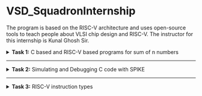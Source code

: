 # VSD_SquadronInternship
The program is based on the RISC-V architecture and uses open-source tools to teach people about VLSI chip design and RISC-V. The instructor for this internship is Kunal Ghosh Sir.

<details>
<summary><b>Task 1:</b> C based and RISC-V based programs for sum of n numbers</summary>   
<br>

C based
------------------------------------------

Install leafpad editor 

*Use the following command for installing leafpad*
```
sudo apt install leafpad
```
Now we need to write a program in c for sum of 1 to n numbers, and save the file as "sum1ton.c"

![c program sum1ton](https://github.com/user-attachments/assets/b180bdc1-1a9e-4b64-b215-1f6f199b9d8d)

Now after we compile this and run using the commands :

```
gcc sum1ton.c
./a.out
```
The output of the c code is :

![C sum1ton_output](https://github.com/user-attachments/assets/37f78ab9-44da-4f6a-ab16-8caafe2d0a61)

RISC-V based
------------------------------------------

We can view the sum code using the following command :
```
cat sum1ton.c
```
The terminal output of the above the commad :

![viewing_C_sumcode](https://github.com/user-attachments/assets/217bbee9-c294-48e4-9610-2883d24159fa)

For compiling the above code in RISC-V we use the command :
```
riscv64-unknown-elf-gcc -O1 -mabi=lp64 -march=rv64i -o sum1ton.o sum1ton.c
```

![o1_input](https://github.com/user-attachments/assets/c131b9bc-9874-49b2-91de-0706cc822201)


Now the file has been saved "sum1ton.o"
In the new tab we need to give the command ``` riscv64-unknown-elf-objdump -d sum1ton.o | less ```

Now the assembly language code for ```O1``` is :

![o1_output](https://github.com/user-attachments/assets/f21d9c9f-a1ed-42e7-b4d1-5ee00920266e)

Here if we calculate the number of instructions, we get the total instructions as 11.
It is calculated as 
``` 
101b0 - 10184 = 2c
2c/4 = b  => 11
```
Now similarly we need to execute the code for ``` Ofast ``` command

The input is shown as :

![Ofast_input](https://github.com/user-attachments/assets/540e85aa-e6cc-47ef-bdf0-20f368c8fa88)

The output of the ``` Ofast ``` command is :

![Ofast_output](https://github.com/user-attachments/assets/290aae34-f470-4972-ba2e-4a1d87828e40)

Again if we calculate the number of instructions , we get the instructions as 11.
It is calculated as 
``` 
100dc - 100b0 = 2c
2c/4 = b  => 11
```

-
</details>

------------------------------------

<details>
<summary><b>Task 2:</b> Simulating and Debugging C code with SPIKE </summary>   
<br>

Spike simulation
------------------------------------------
In the previous task we have seen the contents of the assembly language program for the program ```sum1ton.o``` .
Now if we debug the code we get the output of sum of 1 to n numbers. 
Now the same thing should be outputed in a RISC-V compiler. We can show this using the spike command.
Spike is a RISC-V simulator. 
It is used for running and testing codes for RISC-V based processors.
Now using the below command we can simulate the ```sum1ton.o``` code and verify the instructions.


*Use the following command*
```
spike pk sum1ton.o
```
Now we can give the input as follows:

![tsak2_spike_pk_sum1ton](https://github.com/user-attachments/assets/874bef71-58fc-4e10-83f4-f7db94558673)

The assembly langguage program for ```Ofast``` compiler is :


![new_task1_12instr](https://github.com/user-attachments/assets/56d2ec70-05cc-4ea6-ac71-ca8d580f2949)


Now let us debug this code:

![Task2_Ofast_output](https://github.com/user-attachments/assets/949c04ad-a5dd-4735-8378-8465036c514e)

* We debug the assembly language program using the command ```spike -d pk sum1ton.o``` .
* In this debugger we debug the code for each instruction (or till the required instruction) 
* At the address of ```100b4``` the value of the stack pointer is ```0x0000003ffffffb50``` and after the executing the next instruction we get the value of the stackl pointer as ```0x0000003ffffffb40```.

The next instruction is executed using the command ```  addi    sp, sp, -16 ``` . So if we subtract 16 in decimal it is equivalent to 10 in hexadecimal which is shown below in the calculator :

![task2_Ofast_calculator](https://github.com/user-attachments/assets/454bee73-e31d-4338-8c1a-d828e46f799e)

* As we have seen in the command ```  addi    sp, sp, -16 ```, the instruction addi adds the immediate offset to the source register(sp in this case) and stores in the destination register(sp in this case, hence it is overwriting the same register ).
* Now after executing all the instructions we get the output of the ```Ofast``` assembly code.

![Task2_output_Ofast](https://github.com/user-attachments/assets/8b5f5ad9-127f-4e8f-92a2-a875a30d55ae)

Now similarily if we execute the code for ```O1``` compiler:

![task2_O1_output](https://github.com/user-attachments/assets/47e86de5-c4a7-4e33-9dcf-b4e3e7ff6ad0)

* We can see that the command used is ```riscv64-unknown-elf-gcc -O1 -mabi=lp64 -march=rv64i -o sum1ton.o sum1ton.c``` , hence ```O1``` compiler is used.
* Now if we see the assembly language for ```O1``` is

![new_task1_15instr](https://github.com/user-attachments/assets/b0fe01cb-7e90-4f19-8b29-4dfe1ecf5624)

* Again after debugging each instruction we get the same values for the stack pointer as in the ```Ofast``` case.
* At the end of the code, at the address of ```101b4``` the value of the sum is stored.

### Application
--------------------------------

### Modulo Counter -
-------------------------------

A Modulo Counter is a simple digital or software-based counter that increments its value within a fixed range and resets to zero once it reaches a specified maximum. This behavior is widely used in digital systems, embedded applications, and simulation environments to handle cyclic or repetitive operations efficiently.

* The counter starts at an initial value, typically 0
* It increments by a fixed step (usually 1) with each iteration.
* When the counter reaches a predefined maximum value (MODULO), it resets back to 0.
* This cycling behavior ensures the counter remains bounded within a range of 0 to (MODULO - 1).

### C program for the modulo counter (using leafpad)
------------------------------------------------

![c_code_modcount](https://github.com/user-attachments/assets/3c30a03a-080f-4e41-824d-def2cb466d60)

### Output of the C Code in GCC
------------------------------------------------

![modcount_c](https://github.com/user-attachments/assets/810a9d7b-1302-4cc8-8f9c-50dcfce63437)

### Compiling using RISC-V GCC:
------------------------------------------------

![RISC-V_GCC_O1_Ofast](https://github.com/user-attachments/assets/16271517-8739-4918-95da-f05c4fd8fe53)


### Assembly language code for ```O1```:
------------------------------------------------

![modcount_O1_ass_code](https://github.com/user-attachments/assets/7b6c4889-b106-4a66-bdcd-60fa661b46b7)


### Assembly language code for ```Ofast```:
------------------------------------------------

![modcount_Ofast_ass_code](https://github.com/user-attachments/assets/72806583-f8e3-4b46-9299-1238ba4758bc)

### Modulo Counter OUTPUT using ```SPIKE```:
------------------------------------------------

The debugging has been done using the command 
```
spike -d pk modcount.o
```

![modcount_output_spike](https://github.com/user-attachments/assets/f99fda07-2678-4452-aa02-9fd8327e0d80)


</details>

------------------------------------

<details>
<summary><b>Task 3:</b> RISC-V instruction types </summary>   
<br>

# RISC-V Instruction Types Documentation
------------------------------------------

## Instruction Types Overview
The RISC-V ISA supports several instruction formats, each serving specific functionalities. Below are the instruction types included:

- **R-Type (Register-to-Register)**
- **I-Type (Immediate)**
- **S-Type (Store)**
- **B-Type (Branch)**
- **U-Type (Upper Immediate)**
- **J-Type (Jump)**

Each type includes details such as bit-field ranges, example instructions, operations, and opcode.

## Instruction Formats

### 1. R-Type (Register-to-Register)
**Bit Ranges:**
- `opcode`: [0:6] - Specifies the operation type (e.g., arithmetic, logical).
- `rd`: [7:11] - Destination register.
- `funct3`: [12:14] - Operation specification (e.g., ADD, SUB).
- `rs1`: [15:19] - First source register.
- `rs2`: [20:24] - Second source register.
- `funct7`: [25:31] - Further distinguishes operations (e.g., ADD vs. SUB).

**Example:** `ADD rd, rs1, rs2`

**Operation:** Adds the values in `rs1` and `rs2` and stores the result in `rd`.

**Opcode:** `0110011`

---

### 2. I-Type (Immediate)
**Bit Ranges:**
- `opcode`: [0:6] - Specifies the operation type.
- `rd`: [7:11] - Destination register.
- `funct3`: [12:14] - Operation specification (e.g., ADDI, LOAD).
- `rs1`: [15:19] - Source register.
- `imm`: [20:31] - Immediate value (12-bit).

**Example:** `ADDI rd, rs1, imm`

**Operation:** Adds the immediate value `imm` to `rs1` and stores the result in `rd`.

**Opcode:** `0010011`

---

### 3. S-Type (Store)
**Bit Ranges:**
- `opcode`: [0:6] - Specifies the operation type.
- `imm[4:0]`: [7:11] - Immediate value (lower bits).
- `funct3`: [12:14] - Operation specification (e.g., STORE).
- `rs1`: [15:19] - Base register.
- `rs2`: [20:24] - Source register.
- `imm[11:5]`: [25:31] - Immediate value (upper bits).

**Example:** `SW rs2, imm(rs1)`

**Operation:** Stores the value in `rs2` into the memory address computed as `rs1 + imm`.

**Opcode:** `0100011`

---

### 4. B-Type (Branch)
**Bit Ranges:**
- `opcode`: [0:6] - Specifies the operation type.
- `imm[11]`: [7] - Immediate bit.
- `imm[4:1]`: [8:11] - Immediate bits (lower).
- `funct3`: [12:14] - Branch operation specification (e.g., BEQ, BNE).
- `rs1`: [15:19] - First source register.
- `rs2`: [20:24] - Second source register.
- `imm[10:5]`: [25:30] - Immediate bits (middle).
- `imm[12]`: [31] - Immediate bit (upper).

**Example:** `BEQ rs1, rs2, imm`

**Operation:** Branches to the address `PC + imm` if `rs1` equals `rs2`.

**Opcode:** `1100011`

---

### 5. U-Type (Upper Immediate)
**Bit Ranges:**
- `opcode`: [0:6] - Specifies the operation type.
- `rd`: [7:11] - Destination register.
- `imm`: [12:31] - Immediate value.

**Example:** `LUI rd, imm`

**Operation:** Loads the immediate value `imm` shifted left by 12 bits into `rd`.

**Opcode:** `0110111`

---

### 6. J-Type (Jump)
**Bit Ranges:**
- `opcode`: [0:6] - Specifies the operation type.
- `rd`: [7:11] - Destination register.
- `imm[20]`: [12] - Immediate bit.
- `imm[10:1]`: [13:22] - Immediate bits (lower).
- `imm[11]`: [23] - Immediate bit.
- `imm[19:12]`: [24:31] - Immediate bits (upper).

**Example:** `JAL rd, imm`

**Operation:** Jumps to the address `PC + imm` and stores the return address in `rd`.

**Opcode:** `1101111`

---

The below image shows the various RISC-V instruction types

![image](https://github.com/user-attachments/assets/2ef09cf5-ad58-4fd0-ac5e-8f692e04ce34)


THe given below table illustrates the 15 differnt instruction used in the application ( **modulo counter**) :

| **Address** | **Instruction**     |
| ----------- | ------------------- |
| `fc010113`  | `addi sp, sp, -64`  | 
| `02913423`  | `sd s1, 40(sp)`     |
| `05f5e4b7`  | `lui s1, 0x5f5e`    |
| `00000413`  | `li s0, 0`          | 
| `00040593`  | `mv a1, s0`         |
| `3a0000ef`  | `jal ra, 10484`     |
| `0014041b`  | `addiw s0, s0, 1`   | 
| `00813783`  | `ld a5, 8(sp)`      | 
| `fe079ae3`  | `bnez a5, 100f0`    | 
| `fd241ee3`  | `bne s0, s2, 100dc` | 
| `ffff0797`  | `auipc a5, 0xffff0` | 
| `00078863`  | `beqz a5, 10148`    | 
| `0e80006f`  | `j`                 | 
| `00012503`  | `lw a0, 0(sp)`      | 
| `78f18c23`  | `sb a5, 1944(gp)`   |


### Detailed Instruction Breakdown

1. **`addi sp, sp, -64`**  
   - *I-Type Instruction*  
     - **Format:** imm[11:0] | rs1 | funct3 | rd | opcode  
     - **Fields:**  
       - `imm = -64` (signed 12-bit: `1111111111000000`)  
       - `rs1 = x2 (sp)`  
       - `rd = x2 (sp)`  
       - `funct3 = 000`  
       - `opcode = 0010011`  
     - **32-bit Representation:** `11111111110000010 000 00010 0010011`  
     - Adjusts the stack pointer (`sp`) to allocate 64 bytes.

2. **`sd s1, 40(sp)`**  
   - *S-Type Instruction*  
     - **Format:** imm[11:5] | rs2 | rs1 | funct3 | imm[4:0] | opcode  
     - **Fields:**  
       - `imm = 40` (12-bit: `000000101000`)  
       - `rs2 = x9 (s1)`  
       - `rs1 = x2 (sp)`  
       - `funct3 = 011`  
       - `opcode = 0100011`  
     - **32-bit Representation:** `00000010100001001 011 00010 0100011`  
     - Stores the value of `s1` into memory at `sp + 40`.

3. **`lui s1, 0x5f5e`**  
   - *U-Type Instruction*  
     - **Format:** imm[31:12] | rd | opcode  
     - **Fields:**  
       - `imm = 0x5f5e000`  
       - `rd = x9 (s1)`  
       - `opcode = 0110111`  
     - **32-bit Representation:** `0101111101011110 00000 0110111`  
     - Loads the upper 20 bits of `s1` with `0x5f5e`.

4. **`li s0, 0`**  
   - *Pseudo-Instruction* (translated to `addi s0, x0, 0`)  
     - **Format:** imm[11:0] | rs1 | funct3 | rd | opcode  
     - **Fields:**  
       - `imm = 0`  
       - `rs1 = x0`  
       - `rd = x8 (s0)`  
       - `funct3 = 000`  
       - `opcode = 0010011`  
     - **32-bit Representation:** `00000000000000000 000 01000 0010011`  
     - Loads immediate `0` into `s0`.

5. **`mv a1, s0`**  
   - *Pseudo-Instruction* (translated to `addi a1, s0, 0`)  
     - **Format:** imm[11:0] | rs1 | funct3 | rd | opcode  
     - **Fields:**  
       - `imm = 0`  
       - `rs1 = x8 (s0)`  
       - `rd = x11 (a1)`  
       - `funct3 = 000`  
       - `opcode = 0010011`  
     - **32-bit Representation:** `00000000000001000 000 01011 0010011`  
     - Copies the value from `s0` into `a1`.

6. **`jal ra, 10484`**  
   - *J-Type Instruction*  
     - **Format:** imm[20|10:1|11|19:12] | rd | opcode  
     - **Fields:**  
       - `imm = 10484` (encoded as `0000010100100000000`)  
       - `rd = x1 (ra)`  
       - `opcode = 1101111`  
     - **32-bit Representation:** `00000101001000000 001 00001 1101111`  
     - Jumps to address `10484` and stores the return address in `ra`.

7. **`addiw s0, s0, 1`**
   - *I-Type Instruction*
     - **Format:**  imm[11:0] | rs1 | funct3 | rd | opcode
     - **Fields:**
       -`imm = 1`
       -`rs1 = x8 (s0)`
       -`rd = x8 (s0)`
       -`funct3 = 000`
       -`opcode = 0011011`
     - **32-bit Representation:** `00000000000101000 000 01000 0011011`
     -  Adds the immediate value `1` to `s0`




